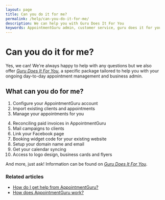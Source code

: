 ```yaml
---
layout: page
title: Can you do it for me?
permalink: /help/can-you-do-it-for-me/
description: We can help you with Guru Does It For You
keywords: AppointmentGuru admin, customer service, guru does it for you, virtual assistant
---
```


# Can you do it for me?

Yes, we can! We're always happy to help with any questions but we also offer [*Guru Does It For You*](/guru-does-it-for-you), a specific package tailored to help you with your ongoing day-to-day appointment management and business admin.

## What can you do for me?

1. Configure your AppointmentGuru account
2. Import existing clients and appointments
3. Manage your appointments for you
<!--
4. Handle your invoicing
-->
4. Reconciling paid invoices in AppointmentGuru
5. Mail campaigns to clients
6. Link your Facebook page
7. Booking widget code for your existing website
8. Setup your domain name and email
9. Get your calendar syncing
10. Access to logo design, business cards and flyers

And more, just ask! Information can be found on [*Guru Does It For You*](/guru-does-it-for-you).

### Related articles

* [How do I get help from AppointmentGuru?](/help/how-do-I-get-help)
* [How does AppointmentGuru work?](/help/how-does-appointmentguru-work)
